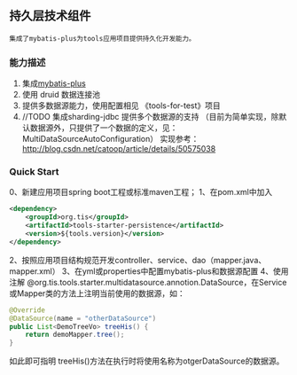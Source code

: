 ## 持久层技术组件

    集成了mybatis-plus为tools应用项目提供持久化开发能力。

### 能力描述

1. 集成[mybatis-plus](http://baomidou.oschina.io/mybatis-plus-doc/#/ "mybatis-plus")
1. 使用 druid 数据连接池
1. 提供多数据源能力，使用配置相见 《tools-for-test》项目
1. //TODO 集成sharding-jdbc 提供多个数据源的支持 （目前为简单实现，除默认数据源外，只提供了一个数据的定义，见：MultiDataSourceAutoConfiguration）
实现参考：http://blog.csdn.net/catoop/article/details/50575038


### Quick Start
0、新建应用项目spring boot工程或标准maven工程；
1、在pom.xml中加入
``` xml
<dependency>
    <groupId>org.tis</groupId>
    <artifactId>tools-starter-persistence</artifactId>
    <version>${tools.version}</version>
</dependency>
```
2、按照应用项目结构规范开发controller、service、dao（mapper.java、mapper.xml）
3、在yml或properties中配置mybatis-plus和数据源配置
4、使用注解 @org.tis.tools.starter.multidatasource.annotion.DataSource，在Service或Mapper类的方法上注明当前使用的数据源，如：
``` java
@Override
@DataSource(name = "otherDataSource")
public List<DemoTreeVo> treeHis() {
    return demoMapper.tree();
}
```
如此即可指明 treeHis()方法在执行时将使用名称为otgerDataSource的数据源。

